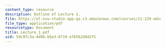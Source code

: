 ```yaml
---
content_type: resource
description: Outline of Lecture 1.
file: https://ol-ocw-studio-app-qa.s3.amazonaws.com/courses/11-229-advanced-writing-seminar-spring-2004/5dc9fc3a4d9bbba30719e7b562d8d2f5_Lecture_1.pdf
file_type: application/pdf
resourcetype: Document
title: Lecture_1.pdf
uid: 5dc9fc3a-4d9b-bba3-0719-e7b562d8d2f5
---
```

